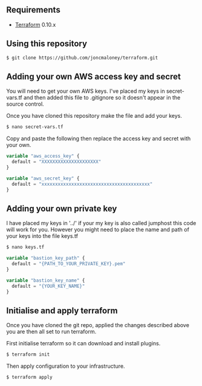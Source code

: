 

Requirements
------------

-	[Terraform](https://www.terraform.io/downloads.html) 0.10.x


Using this repository
----------------------

```sh
$ git clone https://github.com/joncmaloney/terraform.git
```

Adding your own AWS access key and secret
------------------------------------------

You will need to get your own AWS keys. I've placed my keys in secret-vars.tf and then added this file to .gitignore so it doesn't appear in the source control. 

Once you have cloned this repository make the file and add your keys. 

```sh
$ nano secret-vars.tf
```

Copy and paste the following then replace the access key and secret with your own.
```tf
variable "aws_access_key" {
  default = "XXXXXXXXXXXXXXXXXXXXX"
}

variable "aws_secret_key" {
  default = "xxxxxxxxxxxxxxxxxxxxxxxxxxxxxxxxxxxxxxxx"
}
```

Adding your own private key
------------------------------------------

I have placed my keys in '../' if your my key is also called jumphost this code will work for you. However you might need to place the name and path of your keys into the file keys.tf

```sh
$ nano keys.tf
```

```tf
variable "bastion_key_path" {
  default = "{PATH_TO_YOUR_PRIVATE_KEY}.pem"
}

variable "bastion_key_name" {
  default = "{YOUR_KEY_NAME}"
}
```

Initialise and apply terraform
-------------------------------

Once you have cloned the git repo, applied the changes described above you are then all set to run terraform. 

First initialise terraform so it can download and install plugins. 

```sh
$ terraform init
```

Then apply configuration to your infrastructure. 

```sh
$ terraform apply
```
